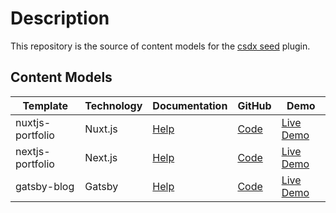 # Description
This repository is the source of content models for the [csdx seed](https://github.com/Contentstack-Solutions/contentstack-cli-seed) plugin.

## Content Models

Template | Technology | Documentation | GitHub | Demo
------------ | ------------- | ------------- | ------------- | -------------
nuxtjs-portfolio | Nuxt.js | [Help](https://www.contentstack.com/docs/developers/sample-apps/build-a-website-using-nuxt-js-and-contentstack/) | [Code](https://github.com/contentstack/contentstack-nuxtjs-vue-universal-demo/) | [Live Demo](https://contentstack-nuxtjs-sample-app.herokuapp.com/)
nextjs-portfolio | Next.js | [Help](https://www.contentstack.com/docs/developers/sample-apps/build-a-website-using-next-js-and-contentstack/) | [Code](https://github.com/contentstack/contentstack-nextjs-react-universal-demo) | [Live Demo](https://contentstack-nextjs-sample-app.herokuapp.com/)
gatsby-blog | Gatsby | [Help](https://www.contentstack.com/docs/developers/sample-apps/build-a-sample-website-using-gatsby-and-contentstack/) | [Code](https://github.com/contentstack/gatsby-contentstack-demo) | [Live Demo](https://xenodochial-hodgkin-8a267e.netlify.app/)

